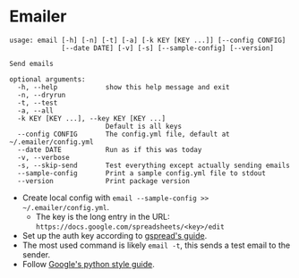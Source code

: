 Emailer
=============

    usage: email [-h] [-n] [-t] [-a] [-k KEY [KEY ...]] [--config CONFIG]
                 [--date DATE] [-v] [-s] [--sample-config] [--version]

    Send emails

    optional arguments:
      -h, --help            show this help message and exit
      -n, --dryrun
      -t, --test
      -a, --all
      -k KEY [KEY ...], --key KEY [KEY ...]
                            Default is all keys
      --config CONFIG       The config.yml file, default at ~/.emailer/config.yml
      --date DATE           Run as if this was today
      -v, --verbose
      -s, --skip-send       Test everything except actually sending emails
      --sample-config       Print a sample config.yml file to stdout
      --version             Print package version

* Create local config with `email --sample-config >> ~/.emailer/config.yml`.
    * The key is the long entry in the URL: `https://docs.google.com/spreadsheets/<key>/edit`
* Set up the auth key according to [gspread's guide](http://gspread.readthedocs.org/en/latest/oauth2.html).
* The most used command is likely `email -t`, this sends a test email to the sender.
* Follow [Google's python style guide](http://google-styleguide.googlecode.com/svn/trunk/pyguide.html).
